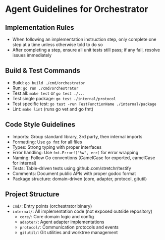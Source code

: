 # Agent Guidelines for Orchestrator

## Implementation Rules
- When following an implementation instruction step, only complete one step at a time unless otherwise told to do so
- After completing a step, ensure all unit tests still pass; if any fail, resolve issues immediately

## Build & Test Commands
- Build: `go build ./cmd/orchestrator`
- Run: `go run ./cmd/orchestrator`
- Test all: `make test` or `go test ./...`
- Test single package: `go test ./internal/protocol`
- Test specific test: `go test -run TestFunctionName ./internal/package`
- Lint: `make lint` (runs go vet and go fmt)

## Code Style Guidelines
- Imports: Group standard library, 3rd party, then internal imports
- Formatting: Use `go fmt` for all files
- Types: Strong typing with proper interfaces
- Error handling: Use `fmt.Errorf("%w", err)` for error wrapping
- Naming: Follow Go conventions (CamelCase for exported, camelCase for internal)
- Tests: Table-driven tests using github.com/stretchr/testify
- Comments: Document public APIs with proper godoc format
- Package structure: domain-driven (core, adapter, protocol, gitutil)

## Project Structure
- `cmd/`: Entry points (orchestrator binary)
- `internal/`: All implementation code (not exposed outside repository)
  - `core/`: Core domain logic and config
  - `adapter/`: Agent adapter implementations
  - `protocol/`: Communication protocols and events
  - `gitutil/`: Git utilities and worktree management